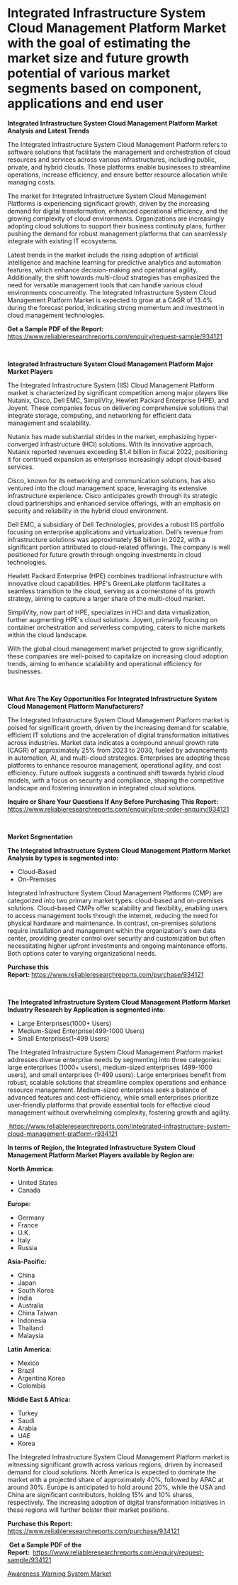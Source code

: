 <p><h1>Integrated Infrastructure System Cloud Management Platform Market with the goal of estimating the market size and future growth potential of various market segments based on component, applications and end user</h1></p><p><strong>Integrated Infrastructure System Cloud Management Platform Market Analysis and Latest Trends</strong></p>
<p><p>The Integrated Infrastructure System Cloud Management Platform refers to software solutions that facilitate the management and orchestration of cloud resources and services across various infrastructures, including public, private, and hybrid clouds. These platforms enable businesses to streamline operations, increase efficiency, and ensure better resource allocation while managing costs. </p><p>The market for Integrated Infrastructure System Cloud Management Platforms is experiencing significant growth, driven by the increasing demand for digital transformation, enhanced operational efficiency, and the growing complexity of cloud environments. Organizations are increasingly adopting cloud solutions to support their business continuity plans, further pushing the demand for robust management platforms that can seamlessly integrate with existing IT ecosystems.</p><p>Latest trends in the market include the rising adoption of artificial intelligence and machine learning for predictive analytics and automation features, which enhance decision-making and operational agility. Additionally, the shift towards multi-cloud strategies has emphasized the need for versatile management tools that can handle various cloud environments concurrently. The Integrated Infrastructure System Cloud Management Platform Market is expected to grow at a CAGR of 13.4% during the forecast period, indicating strong momentum and investment in cloud management technologies.</p></p>
<p><strong>Get a Sample PDF of the Report:&nbsp;</strong> <a href="https://www.reliableresearchreports.com/enquiry/request-sample/934121?utm_campaign=3124&utm_medium=2&utm_source=Github&utm_content=ia&utm_term=07032025&utm_id=integrated-infrastructure-system-cloud-management-platform">https://www.reliableresearchreports.com/enquiry/request-sample/934121</a></p>
<p>&nbsp;</p>
<p><strong>Integrated Infrastructure System Cloud Management Platform Major Market Players</strong></p>
<p><p>The Integrated Infrastructure System (IIS) Cloud Management Platform market is characterized by significant competition among major players like Nutanix, Cisco, Dell EMC, SimpliVity, Hewlett Packard Enterprise (HPE), and Joyent. These companies focus on delivering comprehensive solutions that integrate storage, computing, and networking for efficient data management and scalability.</p><p>Nutanix has made substantial strides in the market, emphasizing hyper-converged infrastructure (HCI) solutions. With its innovative approach, Nutanix reported revenues exceeding $1.4 billion in fiscal 2022, positioning it for continued expansion as enterprises increasingly adopt cloud-based services.</p><p>Cisco, known for its networking and communication solutions, has also ventured into the cloud management space, leveraging its extensive infrastructure experience. Cisco anticipates growth through its strategic cloud partnerships and enhanced service offerings, with an emphasis on security and reliability in the hybrid cloud environment.</p><p>Dell EMC, a subsidiary of Dell Technologies, provides a robust IIS portfolio focusing on enterprise applications and virtualization. Dell's revenue from infrastructure solutions was approximately $8 billion in 2022, with a significant portion attributed to cloud-related offerings. The company is well positioned for future growth through ongoing investments in cloud technologies.</p><p>Hewlett Packard Enterprise (HPE) combines traditional infrastructure with innovative cloud capabilities. HPE's GreenLake platform facilitates a seamless transition to the cloud, serving as a cornerstone of its growth strategy, aiming to capture a larger share of the multi-cloud market.</p><p>SimpliVity, now part of HPE, specializes in HCI and data virtualization, further augmenting HPE's cloud solutions. Joyent, primarily focusing on container orchestration and serverless computing, caters to niche markets within the cloud landscape.</p><p>With the global cloud management market projected to grow significantly, these companies are well-poised to capitalize on increasing cloud adoption trends, aiming to enhance scalability and operational efficiency for businesses.</p></p>
<p>&nbsp;</p>
<p><strong>What Are The Key Opportunities For Integrated Infrastructure System Cloud Management Platform Manufacturers?</strong></p>
<p><p>The Integrated Infrastructure System Cloud Management Platform market is poised for significant growth, driven by the increasing demand for scalable, efficient IT solutions and the acceleration of digital transformation initiatives across industries. Market data indicates a compound annual growth rate (CAGR) of approximately 25% from 2023 to 2030, fueled by advancements in automation, AI, and multi-cloud strategies. Enterprises are adopting these platforms to enhance resource management, operational agility, and cost efficiency. Future outlook suggests a continued shift towards hybrid cloud models, with a focus on security and compliance, shaping the competitive landscape and fostering innovation in integrated cloud solutions.</p></p>
<p><strong>Inquire or Share Your Questions If Any Before Purchasing This Report:</strong> <a href="https://www.reliableresearchreports.com/enquiry/pre-order-enquiry/934121?utm_campaign=3124&utm_medium=2&utm_source=Github&utm_content=ia&utm_term=07032025&utm_id=integrated-infrastructure-system-cloud-management-platform">https://www.reliableresearchreports.com/enquiry/pre-order-enquiry/934121</a></p>
<p>&nbsp;</p>
<p><strong>Market Segmentation</strong></p>
<p><strong>The Integrated Infrastructure System Cloud Management Platform Market Analysis by types is segmented into:</strong></p>
<p><ul><li>Cloud-Based</li><li>On-Premises</li></ul></p>
<p><p>Integrated Infrastructure System Cloud Management Platforms (CMP) are categorized into two primary market types: cloud-based and on-premises solutions. Cloud-based CMPs offer scalability and flexibility, enabling users to access management tools through the internet, reducing the need for physical hardware and maintenance. In contrast, on-premises solutions require installation and management within the organization's own data center, providing greater control over security and customization but often necessitating higher upfront investments and ongoing maintenance efforts. Both options cater to varying organizational needs.</p></p>
<p><strong>Purchase this Report:&nbsp;</strong><a href="https://www.reliableresearchreports.com/purchase/934121?utm_campaign=3124&utm_medium=2&utm_source=Github&utm_content=ia&utm_term=07032025&utm_id=integrated-infrastructure-system-cloud-management-platform">https://www.reliableresearchreports.com/purchase/934121</a></p>
<p>&nbsp;</p>
<p><strong>The Integrated Infrastructure System Cloud Management Platform Market Industry Research by Application is segmented into:</strong></p>
<p><ul><li>Large Enterprises(1000+ Users)</li><li>Medium-Sized Enterprise(499-1000 Users)</li><li>Small Enterprises(1-499 Users)</li></ul></p>
<p><p>The Integrated Infrastructure System Cloud Management Platform market addresses diverse enterprise needs by segmenting into three categories: large enterprises (1000+ users), medium-sized enterprises (499-1000 users), and small enterprises (1-499 users). Large enterprises benefit from robust, scalable solutions that streamline complex operations and enhance resource management. Medium-sized enterprises seek a balance of advanced features and cost-efficiency, while small enterprises prioritize user-friendly platforms that provide essential tools for effective cloud management without overwhelming complexity, fostering growth and agility.</p></p>
<p><a href="https://www.reliableresearchreports.com/integrated-infrastructure-system-cloud-management-platform-r934121?utm_campaign=3124&utm_medium=2&utm_source=Github&utm_content=ia&utm_term=07032025&utm_id=integrated-infrastructure-system-cloud-management-platform">&nbsp;https://www.reliableresearchreports.com/integrated-infrastructure-system-cloud-management-platform-r934121</a></p>
<p><strong>In terms of Region, the Integrated Infrastructure System Cloud Management Platform Market Players available by Region are:</strong></p>
<p>
    <p> <strong> North America: </strong>
        <ul>
            <li>United States</li>
            <li>Canada</li>
        </ul>
        </p> 
    <p> <strong> Europe: </strong>
        <ul>
            <li>Germany</li>
            <li>France</li>
            <li>U.K.</li>
            <li>Italy</li>
            <li>Russia</li>
        </ul>
        </p> 
    <p> <strong> Asia-Pacific: </strong>
        <ul>
            <li>China</li>
            <li>Japan</li>
            <li>South Korea</li>
            <li>India</li>
            <li>Australia</li>
            <li>China Taiwan</li>
            <li>Indonesia</li>
            <li>Thailand</li>
            <li>Malaysia</li>
        </ul>
        </p> 
    <p> <strong> Latin America: </strong>
        <ul>
            <li>Mexico</li>
            <li>Brazil</li>
            <li>Argentina Korea</li>
            <li>Colombia</li>
        </ul>
        </p> 
    <p> <strong> Middle East & Africa: </strong>
        <ul>
            <li>Turkey</li>
            <li>Saudi</li>
            <li>Arabia</li>
            <li>UAE</li>
            <li>Korea</li>
        </ul>
    </p>
    </p>
<p><p>The Integrated Infrastructure System Cloud Management Platform market is witnessing significant growth across various regions, driven by increased demand for cloud solutions. North America is expected to dominate the market with a projected share of approximately 40%, followed by APAC at around 30%. Europe is anticipated to hold around 20%, while the USA and China are significant contributors, holding 15% and 10% shares, respectively. The increasing adoption of digital transformation initiatives in these regions will further bolster their market positions.</p></p>
<p><strong>Purchase this Report: </strong><a href="https://www.reliableresearchreports.com/purchase/934121?utm_campaign=3124&utm_medium=2&utm_source=Github&utm_content=ia&utm_term=07032025&utm_id=integrated-infrastructure-system-cloud-management-platform">https://www.reliableresearchreports.com/purchase/934121</a></p>
<p>&nbsp;<strong>Get a Sample PDF of the Report:&nbsp;&nbsp;</strong><a href="https://www.reliableresearchreports.com/enquiry/request-sample/934121?utm_campaign=3124&utm_medium=2&utm_source=Github&utm_content=ia&utm_term=07032025&utm_id=integrated-infrastructure-system-cloud-management-platform">https://www.reliableresearchreports.com/enquiry/request-sample/934121</a></p>
<p><strong></strong></p>
<p><p><a href="https://github.com/antonioc6hal/Market-Research-Report-List-1/blob/main/awareness-warning-system-market.md?utm_campaign=3124&utm_medium=2&utm_source=Github&utm_content=ia&utm_term=07032025&utm_id=integrated-infrastructure-system-cloud-management-platform">Awareness Warning System Market</a></p></p>